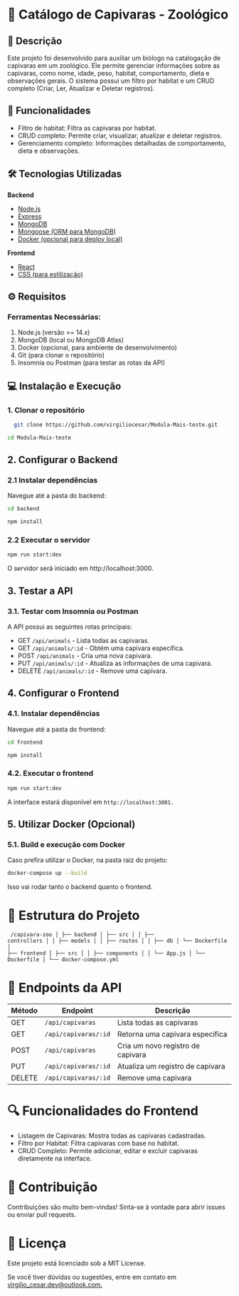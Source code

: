 # 🦫 Catálogo de Capivaras - Zoológico

## 📜 Descrição
Este projeto foi desenvolvido para auxiliar um biólogo na catalogação de capivaras em um zoológico. Ele permite gerenciar informações sobre as capivaras, como nome, idade, peso, habitat, comportamento, dieta e observações gerais. O sistema possui um filtro por habitat e um CRUD completo (Criar, Ler, Atualizar e Deletar registros).
## 🚀 Funcionalidades
- Filtro de habitat: Filtra as capivaras por habitat.
- CRUD completo: Permite criar, visualizar, atualizar e deletar registros.
- Gerenciamento completo: Informações detalhadas de comportamento, dieta e observações.

## 🛠 Tecnologias Utilizadas
<strong> Backend </strong>
   <ul>
     <li><a href="https://nodejs.org/">Node.js</a></li>
     <li><a href="https://expressjs.com/pt-br/">Express</a></li>
     <li><a href="https://www.mongodb.com/pt-br?msockid=3c27632a75dc682b1d74778a74cd6924">MongoDB</a></li>
     <li><a href="https://mongoosejs.com/">Mongoose (ORM para MongoDB)</a></li>
     <li><a href="https://www.docker.com/">Docker (opcional para deploy local)</a></li>
   </ul>
   <strong> Frontend </strong>
   <ul>
     <li><a href="https://pt-br.legacy.reactjs.org/">React</a></li>
     <li><a href="https://www.w3schools.com/Css/">CSS (para estilização)</a></li>
   </ul>

## ⚙️ Requisitos
### Ferramentas Necessárias:

1. Node.js (versão >= 14.x)
2. MongoDB (local ou MongoDB Atlas)
3. Docker (opcional, para ambiente de desenvolvimento)
4. Git (para clonar o repositório)
5. Insomnia ou Postman (para testar as rotas da API)

## 💻 Instalação e Execução

### 1. Clonar o repositório

```bash
  git clone https://github.com/virgiliocesar/Modula-Mais-teste.git
```
```bash
cd Modula-Mais-teste
```
## 2. Configurar o Backend

### 2.1 Instalar dependências
Navegue até a pasta do backend:
```bash
cd backend
```
```bash
npm install
```
### 2.2 Executar o servidor
```bash
npm run start:dev
```
O servidor será iniciado em http://localhost:3000.

## 3. Testar a API
### 3.1. Testar com Insomnia ou Postman
A API possui as seguintes rotas principais:
- GET <code>/api/animals</code> - Lista todas as capivaras.
- GET <code>/api/animals/:id</code> - Obtém uma capivara específica.
- POST <code>/api/animals</code> - Cria uma nova capivara.  
- PUT <code>/api/animals/:id</code> - Atualiza as informações de uma capivara.
- DELETE <code>/api/animals/:id</code> - Remove uma capivara.

## 4. Configurar o Frontend
### 4.1. Instalar dependências
Navegue até a pasta do frontend:

```bash
cd frontend
```
```bash
npm install
```
### 4.2. Executar o frontend
```bash
npm run start:dev
```
A interface estará disponível em <code>http://localhost:3001.</code>

## 5. Utilizar Docker (Opcional)
### 5.1. Build e execução com Docker
Caso prefira utilizar o Docker, na pasta raiz do projeto:
```bash
docker-compose up --build
```
Isso vai rodar tanto o backend quanto o frontend.

# 📂 Estrutura do Projeto
<prev><code>
/capivara-zoo
│
├── backend
│   ├── src
│   │   ├── controllers
│   │   ├── models
│   │   ├── routes
│   │   ├── db
│   └── Dockerfile
│
├── frontend
│   ├── src
│   │   ├── components
│   │   └── App.js
│   └── Dockerfile
│
└── docker-compose.yml
</code></prev>

# 📡 Endpoints da API
   <table>
        <thead>
            <tr>
                <th>Método</th>
                <th>Endpoint</th>
                <th>Descrição</th>
            </tr>
        </thead>
        <tbody>
            <tr>
                <td>GET</td>
                <td><code>/api/capivaras</code></td>
                <td>Lista todas as capivaras</td>
            </tr>
            <tr>
                <td>GET</td>
                <td><code>/api/capivaras/:id</code></td>
                <td>Retorna uma capivara específica</td>
            </tr>
            <tr>
                <td>POST</td>
                <td><code>/api/capivaras</code></td>
                <td>Cria um novo registro de capivara</td>
            </tr>
            <tr>
                <td>PUT</td>
                <td><code>/api/capivaras/:id</code></td>
                <td>Atualiza um registro de capivara</td>
            </tr>
            <tr>
                <td>DELETE</td>
                <td><code>/api/capivaras/:id</code></td>
                <td>Remove uma capivara</td>
            </tr>
        </tbody>
    </table>
    
# 🔍 Funcionalidades do Frontend

- Listagem de Capivaras: Mostra todas as capivaras cadastradas.
- Filtro por Habitat: Filtra capivaras com base no habitat.
- CRUD Completo: Permite adicionar, editar e excluir capivaras diretamente na interface.

# 🤝 Contribuição
Contribuições são muito bem-vindas! Sinta-se à vontade para abrir issues ou enviar pull requests.

# 📝 Licença
Este projeto está licenciado sob a MIT License.

<p>Se você tiver dúvidas ou sugestões, entre em contato em <a href="mailto:virgilio_cesar.dev@outlook.com">virgilio_cesar.dev@outlook.com.</p>









